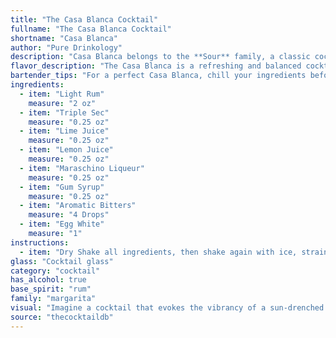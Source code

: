 ```yaml
---
title: "The Casa Blanca Cocktail"
fullname: "The Casa Blanca Cocktail"
shortname: "Casa Blanca"
author: "Pure Drinkology"
description: "Casa Blanca belongs to the **Sour** family, a classic cocktail style known for its tart, tangy profile.  While its origin isn't definitively documented, its composition suggests a Caribbean influence, likely emerging in the early 20th century. "
flavor_description: "The Casa Blanca is a refreshing and balanced cocktail.  The light rum provides a smooth, mellow sweetness, while the triple sec adds a bright citrus zest. Lime juice lends a tart tang, balancing the sweetness. A hint of cherry from the maraschino liqueur adds a subtle complexity, rounding out the flavor profile. "
bartender_tips: "For a perfect Casa Blanca, chill your ingredients beforehand. Use fresh lime juice for optimal flavor. Shake vigorously with ice to ensure proper dilution and a frosty, refreshing drink. Strain into a chilled coupe glass. Don't skimp on the Maraschino liqueur; it adds a delightful complexity. Garnish with a lime wheel for a touch of elegance. "
ingredients:
  - item: "Light Rum"
    measure: "2 oz"
  - item: "Triple Sec"
    measure: "0.25 oz"
  - item: "Lime Juice"
    measure: "0.25 oz"
  - item: "Lemon Juice"
    measure: "0.25 oz"
  - item: "Maraschino Liqueur"
    measure: "0.25 oz"
  - item: "Gum Syrup"
    measure: "0.25 oz"
  - item: "Aromatic Bitters"
    measure: "4 Drops"
  - item: "Egg White"
    measure: "1"
instructions:
  - item: "Dry Shake all ingredients, then shake again with ice, strain into a cocktail glass, and serve."
glass: "Cocktail glass"
category: "cocktail"
has_alcohol: true
base_spirit: "rum"
family: "margarita"
visual: "Imagine a cocktail that evokes the vibrancy of a sun-drenched Caribbean beach. **Casa Blanca**, a harmonious blend of **light rum**, **triple sec**, **lime juice**, and **maraschino liqueur**, shimmers in a frosted glass. The base is a pale golden hue, hinting at the sweetness of the rum and triple sec. A vibrant, lime-green rim, achieved with a touch of sugar and lime juice, contrasts beautifully with the golden center.  The surface is crowned with a delicate, fluffy cloud of maraschino cherry foam, adding a touch of playful pink to the composition.  The entire cocktail is an ode to the tropics, promising a sweet and tart taste experience that leaves a lingering memory of sunshine and island breezes. "
source: "thecocktaildb"
---
```


